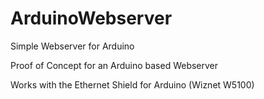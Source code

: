 # ArduinoWebserver
Simple Webserver for Arduino

Proof of Concept for an Arduino based Webserver

Works with the Ethernet Shield for Arduino (Wiznet W5100)
